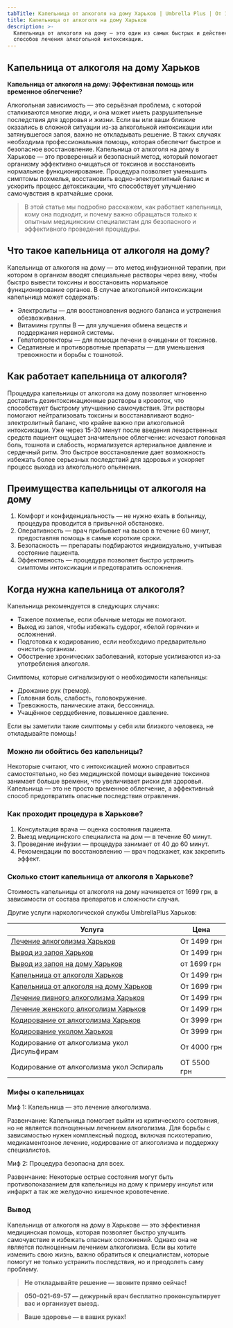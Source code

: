 ```yaml
---
tabTitle: Капельница от алкоголя на дому Харьков | Umbrella Plus | От 1699 грн
title: Капельница от алкоголя на дому Харьков
description: >-
  Капельница от алкоголя на дому — это один из самых быстрых и действенных
  способов лечения алкогольной интоксикации.
---
```


## Капельница от алкоголя на дому Харьков

**Капельница от алкоголя на дому: Эффективная помощь или временное облегчение?**

Алкогольная зависимость — это серьёзная проблема, с которой сталкиваются многие люди, и она может иметь разрушительные последствия для здоровья и жизни. Если вы или ваши близкие оказались в сложной ситуации из-за алкогольной интоксикации или затянувшегося запоя, важно не откладывать решение. В таких случаях необходима профессиональная помощь, которая обеспечит быстрое и безопасное восстановление. Капельница от алкоголя на дому в Харькове — это проверенный и безопасный метод, который помогает организму эффективно очищаться от токсинов и восстановить нормальное функционирование. Процедура позволяет уменьшить симптомы похмелья, восстановить водно-электролитный баланс и ускорить процесс детоксикации, что способствует улучшению самочувствия в кратчайшие сроки.

> В этой статье мы подробно расскажем, как работает капельница, кому она подходит, и почему важно обращаться только к опытным медицинским специалистам для безопасного и эффективного проведения процедуры.

## Что такое капельница от алкоголя на дому?

Капельница от алкоголя на дому — это метод инфузионной терапии, при котором в организм вводят специальные растворы через вену, чтобы быстро вывести токсины и восстановить нормальное функционирование органов. В случае алкогольной интоксикации капельница может содержать:

* Электролиты — для восстановления водного баланса и устранения обезвоживания.
* Витамины группы B — для улучшения обмена веществ и поддержания нервной системы.
* Гепатопротекторы — для помощи печени в очищении от токсинов.
* Седативные и противорвотные препараты — для уменьшения тревожности и борьбы с тошнотой.

## Как работает капельница от алкоголя?

Процедура капельницы от алкоголя на дому позволяет мгновенно доставить дезинтоксикационные растворы в кровоток, что способствует быстрому улучшению самочувствия. Эти растворы помогают нейтрализовать токсины и восстанавливают водно-электролитный баланс, что крайне важно при алкогольной интоксикации. Уже через 15-30 минут после введения лекарственных средств пациент ощущает значительное облегчение: исчезают головная боль, тошнота и слабость, нормализуется артериальное давление и сердечный ритм. Это быстрое восстановление дает возможность избежать более серьезных последствий для здоровья и ускоряет процесс выхода из алкогольного опьянения.

## Преимущества капельницы от алкоголя на дому

1. Комфорт и конфиденциальность — не нужно ехать в больницу, процедура проводится в привычной обстановке.
2. Оперативность — врач прибывает на вызов в течение 60 минут, предоставляя помощь в самые короткие сроки.
3. Безопасность — препараты подбираются индивидуально, учитывая состояние пациента.
4. Эффективность — процедура позволяет быстро устранить симптомы интоксикации и предотвратить осложнения.

## Когда нужна капельница от алкоголя?

Капельница рекомендуется в следующих случаях:

* Тяжелое похмелье, если обычные методы не помогают.
* Выход из запоя, чтобы избежать судорог, «белой горячки» и осложнений.
* Подготовка к кодированию, если необходимо предварительно очистить организм.
* Обострение хронических заболеваний, которые усиливаются из-за употребления алкоголя.

Симптомы, которые сигнализируют о необходимости капельницы:

* Дрожание рук (тремор).
* Головная боль, слабость, головокружение.
* Тревожность, панические атаки, бессонница.
* Учащённое сердцебиение, повышенное давление.

Если вы заметили такие симптомы у себя или близкого человека, не откладывайте помощь!

### Можно ли обойтись без капельницы?

Некоторые считают, что с интоксикацией можно справиться самостоятельно, но без медицинской помощи выведение токсинов занимает больше времени, что увеличивает риски для здоровья. Капельница — это не просто временное облегчение, а эффективный способ предотвратить опасные последствия отравления.

### Как проходит процедура в Харькове?

1. Консультация врача — оценка состояния пациента.
2. Выезд медицинского специалиста на дом — в течение 60 минут.
3. Проведение инфузии — процедура занимает от 40 до 60 минут.
4. Рекомендации по восстановлению — врач подскажет, как закрепить эффект.

### Сколько стоит капельница от алкоголя в Харькове?

Стоимость капельницы от алкоголя на дому начинается от 1699 грн, в зависимости от состава препаратов и сложности случая.

Другие услуги наркологической службы UmbrellaPlus Харьков:

| Услуга                                                                                                                | Цена        |
| --------------------------------------------------------------------------------------------------------------------- | ----------- |
| [Лечение алкоголизма Харьков](https://umbrella-plus.com.ua/kharkiv/lechenie-alkogolizma-kharkiv/)                     | От 1499 грн |
| [Вывод из запоя Харьков](https://umbrella-plus.com.ua/kharkiv/vivod-iz-zapoia-kharkiv/)                               | От 1499 грн |
| [Вывод из запоя на дому Харьков](https://umbrella-plus.com.ua/kharkiv/vivod-iz-zapoia-na-domy-kharkiv/)               | от 1699 грн |
| [Капельница от алкоголя Харьков](https://umbrella-plus.com.ua/kharkiv/kapelnica_ot_alkogola_kharkiv/)                 | От 1499 грн |
| [Капельница от алкоголя на дому Харьков](https://umbrella-plus.com.ua/kharkiv/kapelnica-ot-alkogola-na-domy-kharkiv/) | От 1699 грн |
| [Лечение пивного алкоголизма Харьков](https://umbrella-plus.com.ua/kharkiv/lechenie_pivnogo_alkogolizma_kharkiv/)     | От 1499 грн |
| [Лечение женского алкоголизм Харьков](https://umbrella-plus.com.ua/kharkiv/lechenie_jenskogo_alkogolizma_kharkiv/)    | От 1499 грн |
| [Кодирование от алкоголизма Харьков](https://umbrella-plus.com.ua/kharkiv/kodirovka_ot_alkogolizma_kharkiv/)          | От 3999 грн |
| [Кодирование уколом Харьков](https://umbrella-plus.com.ua/kharkiv/kodirovka_ot_alkogolizma_ykolom_kharkov/)           | От 3999 грн |
| Кодирование от алкоголизма укол Дисульфирам                                                                           | От 4000 грн |
| Кодирование от алкоголизма укол Эспираль                                                                              | ОТ 5500 грн |

### Мифы о капельницах

Миф 1: Капельница — это лечение алкоголизма.

Развенчание: Капельница помогает выйти из критического состояния, но не является полноценным лечением алкоголизма. Для борьбы с зависимостью нужен комплексный подход, включая психотерапию, медикаментозное лечение, кодирование от алкоголизма и поддержку специалистов.

Миф 2: Процедура безопасна для всех.

Развенчание: Некоторые острые состояния могут быть противопоказанием для капельницы на дому к примеру инсульт или инфаркт а так же желудочно кишечное кровотечение.

### Вывод

Капельница от алкоголя на дому в Харькове — это эффективная медицинская помощь, которая позволяет быстро улучшить самочувствие и избежать опасных осложнений. Однако она не является полноценным лечением алкоголизма. Если вы хотите изменить свою жизнь, важно обратиться к специалистам, которые помогут не только устранить последствия, но и преодолеть саму проблему.

> **Не откладывайте решение — звоните прямо сейчас!**

> **050-021-69-57 — дежурный врач бесплатно проконсультирует вас и организует выезд.**

> **Ваше здоровье — в ваших руках!**
